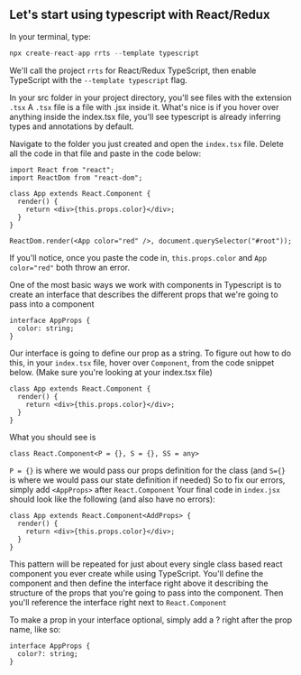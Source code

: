 ## Let's start using typescript with React/Redux

In your terminal, type:

```c
npx create-react-app rrts --template typescript
```

We'll call the project `rrts` for React/Redux TypeScript, then enable TypeScript with the `--template typescript` flag.

In your src folder in your project directory, you'll see files with the extension `.tsx`
A `.tsx` file is a file with .jsx inside it.
What's nice is if you hover over anything inside the index.tsx file, you'll see typescript is already inferring types and annotations by default.

Navigate to the folder you just created and open the `index.tsx` file.
Delete all the code in that file and paste in the code below:

```tsx
import React from "react";
import ReactDom from "react-dom";

class App extends React.Component {
  render() {
    return <div>{this.props.color}</div>;
  }
}

ReactDom.render(<App color="red" />, document.querySelector("#root"));
```

If you'll notice, once you paste the code in, `this.props.color` and `App color="red"` both throw an error.

One of the most basic ways we work with components in Typescript is to create an interface that describes
the different props that we're going to pass into a component

```tsx
interface AppProps {
  color: string;
}
```

Our interface is going to define our prop as a string. To figure out how to do this, in your `index.tsx` file,
hover over `Component`, from the code snippet below. (Make sure you're looking at your index.tsx file)

```tsx
class App extends React.Component {
  render() {
    return <div>{this.props.color}</div>;
  }
}
```

What you should see is

```tsx
class React.Component<P = {}, S = {}, SS = any>
```

`P = {}` is where we would pass our props definition for the class
(and `S={}` is where we would pass our state definition if needed)
So to fix our errors, simply add `<AppProps>` after `React.Component`
Your final code in `index.jsx` should look like the following (and also have no errors):

```tsx
class App extends React.Component<AddProps> {
  render() {
    return <div>{this.props.color}</div>;
  }
}
```

This pattern will be repeated for just about every single class based react component you ever create while using TypeScript.
You'll define the component and then define the interface right above it describing the structure of the props that you're going to pass into the component. Then you'll reference the interface right next to `React.Component`

To make a prop in your interface optional, simply add a ? right after the prop name, like so:

```tsx
interface AppProps {
  color?: string;
}
```

